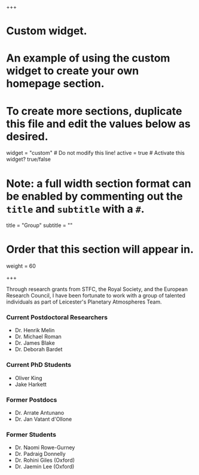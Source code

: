 +++
# Custom widget.
# An example of using the custom widget to create your own homepage section.
# To create more sections, duplicate this file and edit the values below as desired.
widget = "custom"  # Do not modify this line!
active = true  # Activate this widget? true/false

# Note: a full width section format can be enabled by commenting out the `title` and `subtitle` with a `#`.
title = "Group"
subtitle = ""

# Order that this section will appear in.
weight = 60

+++

Through research grants from STFC, the Royal Society, and the European Research Council, I have been fortunate to work with a group of talented individuals as part of Leicester's Planetary Atmospheres Team.

### Current Postdoctoral Researchers
* Dr. Henrik Melin
* Dr. Michael Roman
* Dr. James Blake
* Dr. Deborah Bardet

### Current PhD Students
* Oliver King
* Jake Harkett

### Former Postdocs
* Dr. Arrate Antunano
* Dr. Jan Vatant d'Ollone

### Former Students
* Dr. Naomi Rowe-Gurney
* Dr. Padraig Donnelly
* Dr. Rohini Giles (Oxford)
* Dr. Jaemin Lee (Oxford)
